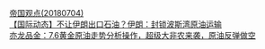   
[帝国观点(20180704)](http://www.dianyue.me/archives/893/2jj45ru6c4stfylr/)  
[【国际动态】不让伊朗出口石油？伊朗：封锁波斯湾原油运输](http://www.dianyue.me/archives/066/0kgwmxp3p7cvp4cz/)  
[亦龙品金：7.6黄金原油走势分析操作，超级大非农来袭，原油反弹做空](http://www.dianyue.me/archives/868/qdaygkm6h67aigam/)